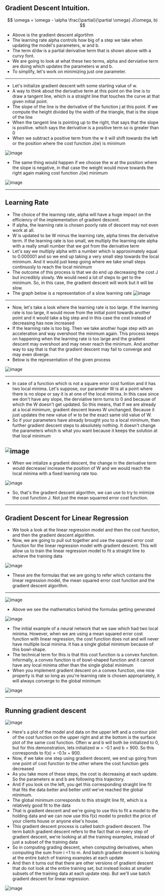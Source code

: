 ## Gradient Descent Intuition.

$$
\omega = \omega - \alpha \frac{\partial}{\partial \omega} J(\omega, b)
$$

- Above is the gradient descent algortihm
- The learning rate alpha controls how big of a step we take when updating the model's parameters, w and b.
- The term d/dw is a partial derivative term that is shown above with a curvy font.
- We are going to look at what these two terms, alpha and derviative term are doing which updates the parameters w and b.
- To simplify, let's work on minimizing just one parameter.
---

- Let's initialize gradient descent with some starting value of w.
- A way to think about the derivative term at this point on the line is to draw a tangent line, which is a straight line that touches the curve at that given initial point.
- The slope of the line is the derivative of the function j at this point. If we compute the height divided by the width of the triangle, that is the slope of the line
- When the tangent line is pointing up to the right, that says that the slope is positive. which says the derivative is a positive term so is greater than 0
- When we subtract a positive term from the w it will shift towards the left or the position where the cost function J(w) is minimum

![image](https://github.com/user-attachments/assets/56074c10-4789-4f81-b0b6-1618517f16dc)

- The same thing would happen if we choose the w at the position where the slope is negative, in that case the weight would move towards the right again making cost function J(w) minimum

![image](https://github.com/user-attachments/assets/7df56974-84c8-43b8-b383-727579f6197f)

---

## Learning Rate

- The choice of the learning rate, alpha will have a huge impact on the efficiency of the implementation of gradient descent.
- If alpha, the learning rate is chosen poorly rate of descent may not even work at all.
- W is updated to be W minus the learning rate, alpha times the derivative term. If the learning rate is too small, we multiply the learning rate alpha with a really small number that we got from the derivative term
- Let's say we multiply alpha with a number which is approximately equal to 0.000001 and so we end up taking a very small step towards the local minimum. And it would just keep going where we take small steps continuosly to reach the local minimum
- The outcome of this process is that we do end up decreasing the cost J but incredibly slowly. We would need a lot of steps to get to the minimum. So, in this case, the gradient descent will work but it will be slow.
- The graph below is a representation of a slow learning rate
![image](https://github.com/user-attachments/assets/a4a46ff6-de6a-4556-b1f6-f55894f26961)
---

- Now, let's take a look where the learning rate is too large. If the learning rate is too large, it would move from the initial point towards another point and it would take a big step and in this case the cost instead of decreasing has now increased
- If the learning rate is too big. Then we take another huge step with an acceleration and way overshoot the minimum again. This process keeps on happening when the learning rate is too large and the gradient descent may overshoot and may never reach the minimum. And another way to say that is that the gradient descent may fail to converge and may even diverge.
- Below is the representation of the given process

![image](https://github.com/user-attachments/assets/a9fe83f2-4f0a-495d-a8b8-84b276053845)

---

- In case of a function which is not a square error cost funtion and it has two local minima. Let's suppose, our parameter W is at a point where there is no slope or say it is at one of the local minima. In this case since we don't have any slope, the derviative term turns to 0 and because of which the W doesn't get updated. So this means, that if we are already at a local minimum, gradient descent leaves W unchanged. Because it just updates the new value of w to be the exact same old value of W.
- So if your parameters have already brought you to a local minimum, then further gradient descent steps to absolutely nothing. It doesn't change the parameters which is what you want because it keeps the solution at that local minimum

![image](https://github.com/user-attachments/assets/5d44fda7-056b-40a5-b67a-994039eee30f)
---

- When we intialize a gradient descent, the change in the derivative term would decrease/ increase the position of W and we would reach the local minima with a fixed learning rate too.

![image](https://github.com/user-attachments/assets/63c168b5-6774-4279-90c1-d27d072b023a)

- So, that's the gradient descent algorithm, we can use to try to miimize the cost function J. Not just the mean squarred error cost function.

---

## Gradient Descent for Linear Regression

- We took a look at the linear regression model and then the cost function, and then the gradient descent algorithm.
- Now, we are going to pull out together and use the squared error cost function for the linear regression model with gradient descent. This will allow us to train the linear regression model to fit a straight line to achieve the training data

![image](https://github.com/user-attachments/assets/15ae5da2-c1bf-4ffa-a585-0e703eb82e4c)

- These are the formulas that we are going to refer which contains the linear regression model, the mean squared error cost function and the gradient descent algorithm.

---
![image](https://github.com/user-attachments/assets/8f674ac9-9f22-4ffd-b62f-2120498c4ca3)

- Above we see the mathematics behind the formulas getting generated

![image](https://github.com/user-attachments/assets/5d247a1d-0965-4775-9060-cccfbf94e048)

- The initial example of a neural network that we saw which had two local minima. However, when we are using a mean squared error cost function with linear regression, the cost function does not and will never have multiple local minima. It has a single global minimum because of this bowl-shape.
- The technical term for this is that this cost function is a convex function. Informally, a convex function is of bowl-shaped function and it cannot have any local minima other than the single global minimum
- When you implement gradient descent on a convex function, one nice property is that so long as you're learning rate is chosen appropriately, it will always converge to the global minimum

![image](https://github.com/user-attachments/assets/fb608d97-1462-4082-abb0-adff1b9d35c7)

---

## Running gradient descent

![image](https://github.com/user-attachments/assets/cb91f031-ed23-458f-8239-ecd7f306bc78)

- Here's a plot of the model and data on the upper left and a contour plot of the cost function on the upper right and at the bottom is the surface plot of the same cost function. Often w and b will both be initialized to 0, but for this demonstration, lets initialized w = -0.1 and b = 900. So this corresponds to f(x) = -0.1x + 900.
- Now, if we take one step using gradient descent, we end up going from one point of cost function to the other where the cost function gets decreased
- As you take more of these steps, the cost is decreasing at each update. So the parameters w and b are following this trajectory.
- And if you look on the left, you get this corresponding straight line fit that fits the data better and better until we've reached the global minimum.
- The global minimum corresponds to this straight line fit, which is a relatively good fit to the data
- That is gradient descent and we're going to use this to fit a model to the holding data and we can now use this f(x) model to predict the price of your clients house or anyone else's house.
- This gradient descent process is called batch gradient descent. The term batch gradient descent refers to the fact that on every step of gradient descent, we're looking at all the training examples, instead of just a subset of the training data
- So in computing grading descent, when computing derivatives, when computing the sum from i =1 to m. And batch gradient descent is looking at the entire batch of training examples at each update
- And then it turns out that there are other versions of gradient descent that do not look at the entire training set, but instead looks at smaller subsets of the training data at each update step. But we'll use batch gradient descent for linear regression.

![image](https://github.com/user-attachments/assets/b739bb5c-0027-4d3d-9fc2-ad60b5f8f649)


